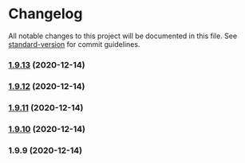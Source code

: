 # Changelog

All notable changes to this project will be documented in this file. See [standard-version](https://github.com/conventional-changelog/standard-version) for commit guidelines.

### [1.9.13](https://github.com/seyahdoo/MusicBot-1/compare/v1.9.12...v1.9.13) (2020-12-14)

### [1.9.12](https://github.com/seyahdoo/MusicBot-1/compare/v1.9.11...v1.9.12) (2020-12-14)

### [1.9.11](https://github.com/seyahdoo/MusicBot-1/compare/v1.9.10...v1.9.11) (2020-12-14)

### [1.9.10](https://github.com/seyahdoo/MusicBot-1/compare/v1.9.9...v1.9.10) (2020-12-14)

### 1.9.9 (2020-12-14)
